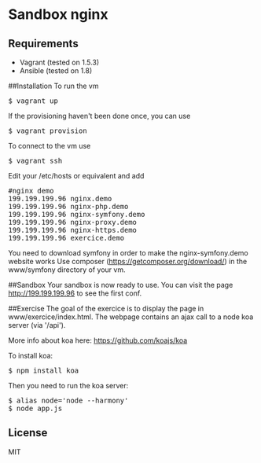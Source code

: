 # Sandbox nginx

## Requirements
+ Vagrant (tested on 1.5.3)
+ Ansible (tested on 1.8)

##Installation
To run the vm
<pre>
$ vagrant up
</pre>

If the provisioning haven't been done once, you can use
<pre>
$ vagrant provision
</pre>

To connect to the vm use

<pre>
$ vagrant ssh
</pre>

Edit your /etc/hosts or equivalent and add  
<pre>
#nginx demo
199.199.199.96 nginx.demo
199.199.199.96 nginx-php.demo
199.199.199.96 nginx-symfony.demo
199.199.199.96 nginx-proxy.demo
199.199.199.96 nginx-https.demo
199.199.199.96 exercice.demo
</pre>

You need to download symfony in order to make the nginx-symfony.demo website works
Use composer (https://getcomposer.org/download/) in the www/symfony directory of your vm.

##Sandbox
Your sandbox is now ready to use.
You can visit the page http://199.199.199.96 to see the first conf.


##Exercise
The goal of the exercice is to display the page in www/exercice/index.html. The webpage contains an ajax call to a node koa server (via '/api').

More info about koa here: https://github.com/koajs/koa

To install koa: 
<pre>
$ npm install koa
</pre>

Then you need to run the koa server:
<pre>
$ alias node='node --harmony'
$ node app.js
</pre>

## License
MIT
